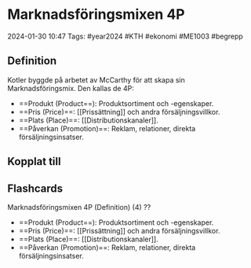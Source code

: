 # Marknadsföringsmixen 4P

2024-01-30 10:47
Tags: #year2024 #KTH #ekonomi #ME1003 #begrepp

## Definition

Kotler byggde på arbetet av McCarthy för att skapa sin Marknadsföringsmix. Den kallas de 4P:

- ==Produkt (Product==): Produktsortiment och -egenskaper.
- ==Pris (Price)==: [[Prissättning]] och andra försäljningsvillkor.
- ==Plats (Place)==: [[Distributionskanaler]].
- ==Påverkan (Promotion)==: Reklam, relationer, direkta försäljningsinsatser.

## Kopplat till

## Flashcards

Marknadsföringsmixen 4P (Definition) (4)
??
- ==Produkt (Product==): Produktsortiment och -egenskaper.
- ==Pris (Price)==: [[Prissättning]] och andra försäljningsvillkor.
- ==Plats (Place)==: [[Distributionskanaler]].
- ==Påverkan (Promotion)==: Reklam, relationer, direkta försäljningsinsatser.
<!--SR:!2024-02-13,3,230!2024-02-20,11,270-->
